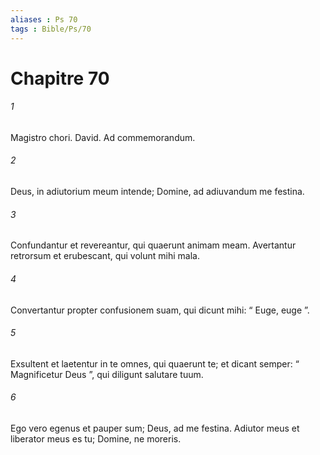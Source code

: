 ```yaml
---
aliases : Ps 70
tags : Bible/Ps/70
---
```


# Chapitre 70

###### 1
Magistro chori. David. Ad commemorandum.
###### 2
Deus, in adiutorium meum intende; Domine, ad adiuvandum me festina.
###### 3
Confundantur et revereantur, qui quaerunt animam meam. Avertantur retrorsum et erubescant, qui volunt mihi mala.
###### 4
Convertantur propter confusionem suam, qui dicunt mihi: “ Euge, euge ”.
###### 5
Exsultent et laetentur in te omnes, qui quaerunt te; et dicant semper: “ Magnificetur Deus ”, qui diligunt salutare tuum.
###### 6
Ego vero egenus et pauper sum; Deus, ad me festina. Adiutor meus et liberator meus es tu; Domine, ne moreris.
